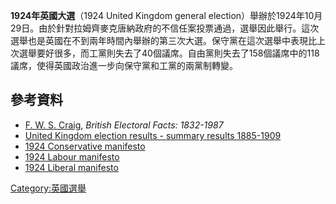 **1924年英國大選**（1924 United Kingdom general
election）舉辦於1924年10月29日。由於針對拉姆齊麥克唐納政府的不信任案投票通過，選舉因此舉行。這次選舉也是英國在不到兩年時間內舉辦的第三次大選。保守黨在這次選舉中表現比上次選舉要好很多，而工黨則失去了40個議席。自由黨則失去了158個議席中的118議席，使得英國政治進一步向保守黨和工黨的兩黨制轉變。

## 參考資料

  - [F. W. S.
    Craig](https://zh.wikipedia.org/wiki/F._W._S._Craig "wikilink"),
    *British Electoral Facts: 1832-1987*
  - [United Kingdom election results - summary
    results 1885-1909](http://www.election.demon.co.uk/geresults.html)
  - [1924 Conservative
    manifesto](http://www.conservativemanifesto.com/1924/1924-conservative-manifesto.shtml)
  - [1924 Labour
    manifesto](https://web.archive.org/web/20040212181627/http://labour-party.org.uk/manifestos/1924/1924-labour-manifesto.shtml)
  - [1924 Liberal
    manifesto](http://www.libdemmanifesto.com/1924/1924-liberal-manifesto.shtml)

[Category:英國選舉](https://zh.wikipedia.org/wiki/Category:英國選舉 "wikilink")